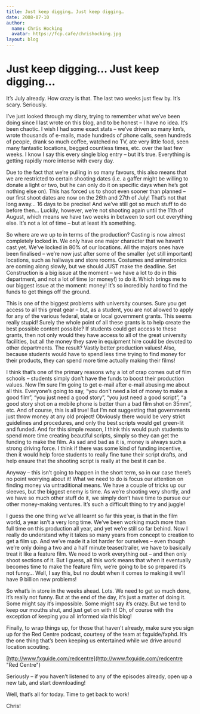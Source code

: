 ```yaml
---
title: Just keep digging… Just keep digging…
date: 2008-07-10
author:
  name: Chris Hocking
  avatar: https://fcp.cafe/chrishocking.jpg
layout: blog
---
```

# Just keep digging… Just keep digging…

It’s July already. How crazy is that. The last two weeks just flew by. It’s scary. Seriously.

I’ve just looked through my diary, trying to remember what we’ve been doing since I last wrote on this blog, and to be honest – I have no idea. It’s been chaotic. I wish I had some exact stats – we’ve driven so many km’s, wrote thousands of e-mails, made hundreds of phone calls, seen hundreds of people, drank so much coffee, watched no TV, ate very little food, seen many fantastic locations, begged countless times, etc. over the last few weeks. I know I say this every single blog entry – but it’s true. Everything is getting rapidly more intense with every day.

Due to the fact that we’re pulling in so many favours, this also means that we are restricted to certain shooting dates (i.e. a gaffer might be willing to donate a light or two, but he can only do it on specific days when he’s got nothing else on). This has forced us to shoot even sooner than planned – our first shoot dates are now on the 26th and 27th of July! That’s not that long away… 16 days to be precise! And we’ve still got so much stuff to do before then… Luckily, however, we’re not shooting again until the 11th of August, which means we have two weeks in between to sort out everything else. It’s not a lot of time – but at least it’s something.

So where are we up to in terms of the production? Casting is now almost completely locked in. We only have one major character that we haven’t cast yet. We’ve locked in 80% of our locations. All the majors ones have been finalised – we’re now just after some of the smaller (yet still important) locations, such as hallways and store rooms. Costumes and animatronics are coming along slowly, but we should JUST make the deadline. Set Construction is a big issue at the moment – we have a lot to do in this department, and not a lot of time (or money!) to do it. Which brings me to our biggest issue at the moment: money! It’s so incredibly hard to find the funds to get things off the ground.

This is one of the biggest problems with university courses. Sure you get access to all this great gear – but, as a student, you are not allowed to apply for any of the various federal, state or local government grants. This seems really stupid! Surely the whole point of all these grants is to help create the best possible content possible? If students could get access to these grants, then not only would they have access to all of the great university facilities, but all the money they save in equipment hire could be devoted to other departments. The result? Vastly better production values! Also, because students would have to spend less time trying to find money for their products, they can spend more time actually making their films!

I think that’s one of the primary reasons why a lot of crap comes out of film schools – students simply don’t have the funds to boost their production values. Now I’m sure I’m going to get e-mail after e-mail abusing me about all this. Everyone’s going to say, “you don’t need a lot of money to make a good film”, “you just need a good story”, “you just need a good script”, “a good story shot on a mobile phone is better than a bad film shot on 35mm”, etc. And of course, this is all true! But I’m not suggesting that governments just throw money at any old project! Obviously there would be very strict guidelines and procedures, and only the best scripts would get green-lit and funded. And for this simple reason, I think this would push students to spend more time creating beautiful scripts, simply so they can get the funding to make the film. As sad and bad as it is, money is always such a strong driving force. I think if there was some kind of funding incentive, then it would help force students to really fine tune their script drafts, and help ensure that the shooting script is really at the best it can be.

Anyway – this isn’t going to happen in the short term, so in our case there’s no point worrying about it! What we need to do is focus our attention on finding money via untraditional means. We have a couple of tricks up our sleeves, but the biggest enemy is time. As we’re shooting very shortly, and we have so much other stuff do it, we simply don’t have time to pursue our other money-making ventures. It’s such a difficult thing to try and juggle!

I guess the one thing we’ve all learnt so far this year, is that in the film world, a year isn’t a very long time. We’ve been working much more than full time on this production all year, and yet we’re still so far behind. Now I really do understand why it takes so many years from concept to creation to get a film up. And we’ve made it a lot harder for ourselves – even though we’re only doing a two and a half minute teaser/trailer, we have to basically treat it like a feature film. We need to work everything out – and then only shoot sections of it. But I guess, all this work means that when it eventually becomes time to make the feature film, we’re going to be so prepared it’s not funny… Well, I say this, but no doubt when it comes to making it we’ll have 9 billion new problems!

So what’s in store in the weeks ahead. Lots. We need to get so much done, it’s really not funny. But at the end of the day, it’s just a matter of doing it. Some might say it’s impossible. Some might say it’s crazy. But we tend to keep our mouths shut, and just get on with it! Oh, of course with the exception of keeping you all informed via this blog!

Finally, to wrap things up, for those that haven’t already, make sure you sign up for the Red Centre podcast, courtesy of the team at fxguide/fxphd. It’s the one thing that’s been keeping us entertained while we drive around location scouting.

[http://www.fxguide.com/redcentre](http://www.fxguide.com/redcentre "Red Centre")

Seriously – if you haven’t listened to any of the episodes already, open up a new tab, and start downloading!

Well, that’s all for today. Time to get back to work!

Chris!